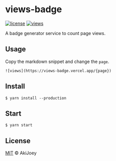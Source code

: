# views-badge

[![license][license-image]][license-url]
[![views][views-image]][views-url]

A badge generator service to count page views.

## Usage

Copy the markdown snippet and change the `page`.

`![views](https://views-badge.vercel.app/{page})`

## Install

`$ yarn install --production`

## Start

`$ yarn start`

## License

[MIT][license-url] © AkiJoey

[license-image]: https://img.shields.io/github/license/akijoey/views-badge
[license-url]: https://github.com/akijoey/views-badge/blob/master/LICENSE
[views-image]: https://views-badge.vercel.app/views-badge
[views-url]: https://github.com/akijoey/views-badge
